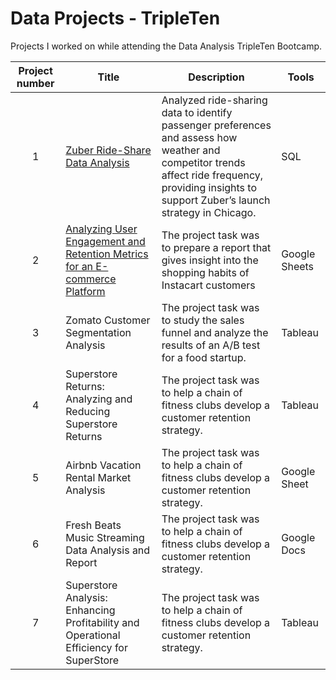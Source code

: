 # Data Projects - TripleTen
Projects I worked on while attending the Data Analysis TripleTen Bootcamp.


| Project number | Title | Description | Tools |
| :-----------: | ----------- |----------- | ----------- |
| 1 | [Zuber Ride-Share Data Analysis](https://github.com/thaismvelez/ride-share-data-analysis.git) | Analyzed ride-sharing data to identify passenger preferences and assess how weather and competitor trends affect ride frequency, providing insights to support Zuber’s launch strategy in Chicago. | SQL |
| 2 | [Analyzing User Engagement and Retention Metrics for an E-commerce Platform](https://github.com/thaismvelez/e-commerce-user-activity-analysis/blob/main/README.md) | The project task was to prepare a report that gives insight into the shopping habits of Instacart customers | Google Sheets |
| 3 | Zomato Customer Segmentation Analysis | The project task was to study the sales funnel and analyze the results of an A/B test for a food startup. | Tableau |
| 4 | Superstore Returns: Analyzing and Reducing Superstore Returns | The project task was to help a chain of fitness clubs develop a customer retention strategy. | Tableau |
| 5 | Airbnb Vacation Rental Market Analysis | The project task was to help a chain of fitness clubs develop a customer retention strategy. | Google Sheet |
| 6 | Fresh Beats Music Streaming Data Analysis and Report | The project task was to help a chain of fitness clubs develop a customer retention strategy. | Google Docs |
| 7 | Superstore Analysis: Enhancing Profitability and Operational Efficiency for SuperStore | The project task was to help a chain of fitness clubs develop a customer retention strategy. | Tableau |
